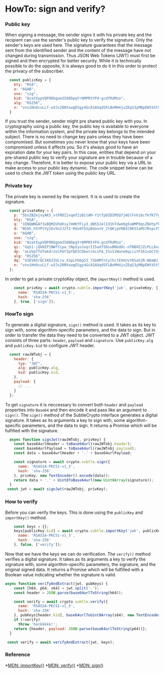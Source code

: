 # HowTo: sign and verify?

### Public key
When signing a message, the sender signs it with his private key and the recipient can use the sender's public key to verify the signature. Only the sender's keys are used here. The signature guarantees that the message sent from the identified sender and the content of the message have not changed during transmission.
Thus JSON Web Tokens (JWT) must first be signed and then encrypted for better security. While it is technically possible to do the opposite, it is always good to do it in this order to protect the privacy of the subscriber.

```javascript
  const publicKey = {
    kty: "RSA",
    e: "AQAB",
    use: "sig",
    kid: "8zaYXypVQPODbgom3580DpqYr8MPR5YPd-gcdfRdMzo",
    alg: "RS256",
    n: "vnxiHn6cuLLf-w3Js200XxwgESgy4Gc81AUqdSFLBoMH4juZEqS3yMBpEWtk5t5gcnlEM5qE42o8i7UMhQ9YVPwjBRKj0KnHtY7Br8XZxM-FeyVyYhtLKg1NFoLUItOd5A4Cmq2hOvyel_CW_XB9cgaTEGcyvL-GJAY9Vu4qHgvT6bYAcfxaxos951U0JHJAyJqOspBkF1tffvFwSQmfQDQK-p99-kZTqypa12LKPlXDAWaCbu-DTNVjfz4ufRIs_FobwdPuuJ2Nbm1ou3CxEkdhSaXBvRRF_P3Q3cN5kOuGJ0z5aQLVB45Vq3jH1fDQyc7hRGZQj72s4Oc5kFWorQ"
  }
```

If you trust the sender, sender might pre shared public key with you. In cryptography using a public key, the public key is available to everyone within the information system, and the private key belongs to the intended subject. There is no need to change key pairs unless they have been compromised. But sometimes you never know that your keys have been compromised unless it affects you. So it's always good to have an expiration date for your key pairs. In this case, entities that depend on your pre-shared public key to verify your signature are in trouble because of a key change. Therefore, it is better to expose your public key via a URL to make access to your public key dynamic. The code snippet below can be used to check the JWT token using the public key URL.

### Private key  
The private key is owned by the recipient. It is is used to create the signature.

```javascript
  const privateKey = {
    p: "5bxZBZejvyAK5_vtFMDI2vqmf2zBitAM-Y1tfpDZDIM5Q7jWSlFnhibcfkfK7fg_P4DC87gSkZtYRE5X5JttrG58CNsm8Vvj6DxLBhC_zbtxizhtlhbsV2euTxibeSSG45CjFWqlqXJqbPzhbQBxvwEL1gVu4_-AMU55gTcaHj0",
    kty: "RSA",
    q: "1ENQWNGAf3xBQM2UhUKsy7mHKYFiy3_dWS5JelId1hTdwm9g5sWMP8qsZNdtpfbG0nU7inpAO7vvt3CsAe7bgJR9io511gA32mhtOiswBQdoBDSYd_gJAJHWyp-_5WQP38XaJluuf0gLfxfFugFBs_MEwcByX5dlexMoFLUCSzE",
    d: "NSbh_h5YPtVy2EvVn2J2fZ-Mdx0fbSyBdavnV_2tQKjpV0BIC0K5IaRG7RxpcF5WzTp3RGr2b7qiIF2pm6tXe4dLgkvcOApX9ppaA2ESze8WEPG3BBcXlylU_FYPOZSQ9yTNpzmRxrLc0grJJvjvmBSrjqUtLCvJE15GWW5lhDJPXtadlBgxa7xkeQklddTmbZKhXnjEM4WhCQzUakAKMmK-iLOf2MKdV1Ht5Q6qTuEuxr8Eh6E2yMjnTWU11FIv0vcTtIHXUuHIoxYQsdtUrRc4uvY5Hfn1cjSJ7j8pY9666ac-BBn3bB_GvtXJqc9h0pWhTlNz9i_Xm6vj6JwswQ",
    e: "AQAB",
    use: "sig",
    kid: "8zaYXypVQPODbgom3580DpqYr8MPR5YPd-gcdfRdMzo",
    qi: "GqS1-jQkNIP1NWfYipa_tNpIyoJxqrI15adfSDsuBNUdOc-nTNBXEJZcPLL8xaAdqp7BENgORbsRFXQUFWg4DM_Gvs-6so5LNjI0Fr2ITnaSCYo9T5B9bMFYmLMZ72xfuj80sVl-OD5_5EWGWh-J4SZvqe8fo9bDR6XWvRUIZp8",
    dp: "aLUVpfTdTwkdr2olPmY3pYbESCObetckcsFA_ISsSIWune0qziiYFI61xGCYXyncOedH86kb3X1-F3PVn34v2H1qzuaDs1H8aCbC0vrjULN0Js4LNHMyOQwqaCaBBg_d4u5TRjmbU8WwOAhx_ipLrZCegmdriUM0fESWIIyqvMk",
    alg: "RS256",
    dq: "X3EVA5rQCIK6ZIULrw_X2pLFb6g53_7SbHMfntylhclEHVUvYRSah2R-N6mWJ_XaWG9WImHt1-4dT4JeFVBtaldaS57a5Sqb8pzZ4DnjEZ_O6XUsyWTBx3vL9Lf39REVAi1Ydb7rq1eds7vgsE44WM2A6g26X7kXbEukzgrFyUE",
    n: "vnxiHn6cuLLf-w3Js200XxwgESgy4Gc81AUqdSFLBoMH4juZEqS3yMBpEWtk5t5gcnlEM5qE42o8i7UMhQ9YVPwjBRKj0KnHtY7Br8XZxM-FeyVyYhtLKg1NFoLUItOd5A4Cmq2hOvyel_CW_XB9cgaTEGcyvL-GJAY9Vu4qHgvT6bYAcfxaxos951U0JHJAyJqOspBkF1tffvFwSQmfQDQK-p99-kZTqypa12LKPlXDAWaCbu-DTNVjfz4ufRIs_FobwdPuuJ2Nbm1ou3CxEkdhSaXBvRRF_P3Q3cN5kOuGJ0z5aQLVB45Vq3jH1fDQyc7hRGZQj72s4Oc5kFWorQ"
  };
```
 In order to get a private cryptoKey object, the `importKey()` method is used. 
```javascript
    const privKey = await crypto.subtle.importKey('jwk', privateKey, {
      name: 'RSASSA-PKCS1-v1_5',
      hash: 'sha-256'
    }, true, ['sign']);
```

### HowTo sign
To generate a digital signature, `sign()` method is used. It takes as its key to sign with, some algorithm-specific parameters, and the data to sign. But in order to transfer the data they need to be converted to a JWT object. JWT consists of three parts: `header`, `payload` and `signature`. Use `publicKey.alg` and `publicKey.kid` to configure JWT header.

```javascript
  const rawJWTobj = {
    header: {
      typ: "JWT",
      alg: publicKey.alg,
      kid: publicKey.kid,
    },
    payload: {
      // ...
    }
  };
```

To get `signature` it is neccessary to convert both `header` and `payload` properties into `Base64` and then encode it and pass like an argument to `sign()`. The `sign()` method of the SubtleCrypto interface generates a digital signature. It takes as its arguments a key to sign with, some algorithm-specific parameters, and the data to sign. It returns a Promise which will be fulfilled with the signature.

````javascript
  async function signJwt(rawJWTobj, privKey) {
    const base64urlHeader = toBase64url(rawJWTobj.header);
    const base64urlPayload = toBase64url(rawJWTobj.payload);
    const data = base64urlHeader + '.' + base64urlPayload;

    const signature = await crypto.subtle.sign({
      name: 'RSASSA-PKCS1-v1_5',
      hash: 'sha-256'
    }, privKey, new TextEncoder().encode(data));
    return data + '.' + Uint8ToBase64url(new Uint8Array(signature));
  }
 const jwt = await signJwt(rawJWTobj, privKey);
````

### How to verify
Before you can verify the keys. This is done using the `publicKey` and `importKey()` method.
```javascript
    const keys = {};
    keys[publicKey.kid] = await crypto.subtle.importKey('jwk', publicKey, {
      name: 'RSASSA-PKCS1-v1_5',
      hash: 'sha-256'
    }, false, ['verify']);
```

Now that we have the keys we can do verification.  The `verify()` method verifies a digital signature. It takes as its arguments a key to verify the signature with, some algorithm-specific parameters, the signature, and the original signed data. It returns a Promise which will be fulfilled with a Boolean value indicating whether the signature is valid.

```javascript
async function verifyAndExtract(jwt, pubKeys) {
    const [h64, p64, s64] = jwt.split('.');
    const header = JSON.parse(base64urlToString(h64));

    const verify = await crypto.subtle.verify({
      name: 'RSASSA-PKCS1-v1_5',
      hash: 'sha-256'
    }, pubKeys[header.kid], base64urlToUint8Array(s64), new TextEncoder().encode(h64 + "." + p64));
    if (!verify)
      throw 'hackkkkk!';
    return {header, payload: JSON.parse(base64urlToString(p64))};
  }

 const verify = await verifyAndExtract(jwt, keys);

```
### Reference

*[MDN: importKey()](https://developer.mozilla.org/en-US/docs/Web/API/SubtleCrypto/importKey)
*[MDN: verify()](https://developer.mozilla.org/en-US/docs/Web/API/SubtleCrypto/verify)
*[MDN: sign()](https://developer.mozilla.org/en-US/docs/Web/API/SubtleCrypto/sign)